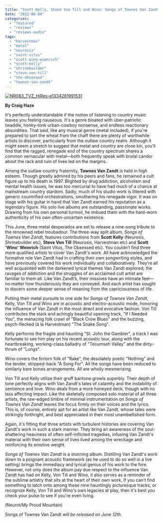 ```yaml
---
title: "Scott Kelly, Steve Von Till and Wino: Songs of Townes Van Zandt"
date: "2012-06-04"
categories: 
  - "featured"
  - "reviews"
  - "reviews-audio"
tags: 
  - "harvestman"
  - "metal"
  - "neurosis"
  - "saint-vitus"
  - "scott-wino-wienrich"
  - "scott-kelly"
  - "shrinebuilder"
  - "steve-von-till"
  - "the-obsessed"
  - "townes-van-zandt"
---
```


[![](http://www.hellbound.ca/wp-content/uploads/2012/06/NR083_TVZ_HiRes-e1334281991531.jpg "NR083_TVZ_HiRes-e1334281991531")](http://www.hellbound.ca/2012/06/scott-kelly-steve-von-till-and-wino-songs-of-townes-van-zandt/nr083_tvz_hires-e1334281991531/)

**By Craig Haze**

It's perfectly understandable if the notion of listening to country music leaves you feeling nauseous. It's a genre bloated with über-patriotic twaddle, honky-tonk urban-cowboy nonsense, and endless reactionary absurdities. That said, like any musical genre (metal included), if you're prepared to sort the wheat from the chaff there are plenty of worthwhile artists to discover, particularly from the outlaw country realm. Although it might seem a stretch to suggest that metal and country are close kin, you'll find that the ragged, renegade end of the country spectrum shares a common vernacular with metal—both frequently speak with brutal candor about the rack and ruin of lives led on the margins.

Among the outlaw country fraternity, **Townes Van Zandt** is held in high esteem. Though greatly admired by his peers and fans, he remained a cult figure up to his death in 1997. Blighted by drug addiction, alcoholism and mental health issues, he was too mercurial to have had much of a chance at mainstream country stardom. Sadly, much of his studio work is littered with generic countrified orchestrations, smothering his renegade vigor. It was on stage with his guitar in hand that Van Zandt earned his reputation as a legendary figure. His solo live albums are outstanding, passionate works. Drawing from his own personal turmoil, he imbued them with the hard-worn authenticity of his own often-uncertain existence.

This June, three metal desperados are set to release a nine-song tribute to the renowned rebel troubadour. The three-way split album, _Songs of Townes Van Zandt_, features contributions from **Scott Kelly** (Neurosis, Shrinebuilder etc), **Steve Von Till** (Neurosis, Harvestman etc) and **Scott 'Wino' Weinrich** (Saint Vitus, The Obsessed etc). You couldn’t find three more qualified artists to cover Van Zandt's work. All have acknowledged the formative role Van Zandt had in crafting their own songwriting styles, and have previously covered his work individually and collaboratively. They’re all well acquainted with the darkened lyrical themes Van Zandt explored; the ravages of addiction and the struggles of an acclaimed cult artist are familiar to them all. Like Van Zandt’s, their missives have an intimate feel—no matter how thunderously they are conveyed. And each artist has sought to discern some deeper sense of meaning from the capriciousness of life.

Putting their metal pursuits to one side for _Songs of Townes Van Zandt_, Kelly, Von Till and Wino are in acoustic and electro-acoustic mode, honoring the influence of Van Zandt in the most direct and evocative fashion. Von Till contributes the stark and achingly beautiful opening track, "If I Needed You", the menacing folk crawl of "Black Crow Blues" and the buzzing, psych-flecked (à la Harvestman) "The Snake Song".

Kelly performs the fragile and haunting "St. John the Gambler", a track I was fortunate to see him play on his recent acoustic tour, along with the heartbreaking, working-class balladry of "Tecumseh Valley" and the dirty-thrum of "Lungs".

Wino covers the forlorn folk of "Rake", the desolately poetic "Nothing" and the tender, stripped-back "A Song For". All the songs have been reduced to similarly bare bones arrangements. All are wholly mesmerizing.

Von Till and Kelly utilize their gruff baritone growls superbly. Their depth of tone perfectly aligns with Van Zandt's tales of calamity and the instability of sentience and love. Wino deals from a more honeyed deck, though with no less affecting impact. Like the skeletally composed solo material of all three artists, the raw-edged timbre of minimal instrumentation on _Songs of Townes Van Zandt_ leaves the focus firmly on their voices and the lyrics. This is, of course, entirely apt for an artist like Van Zandt, whose tales were strikingly forthright, and best appreciated in their most unembellished form.

Again, it's fitting that three artists with turbulent histories are covering Van Zandt's work in such a stark manner. They bring an awareness of the soul-shattering heaviness of often self-inflicted tragedies, infusing Van Zandt's material with their own sense of lives lived among the wreckage and reinforcing its emotive weight.

_Songs of Townes Van Zandt_ is a stunning album. Distilling Van Zandt's work down to a poignant acoustic framework (as he used to do so well in a live setting) brings the immediacy and lyrical genius of his work to the fore. However, not only does the album pay due respect to the influence Van Zandt has had on Kelly, Von Till and Wino, it also serves as a reminder of the sublime artistry that sits at the heart of their own work. If you can't find something to latch onto among these nine hauntingly picturesque tracks, or recognize Kelly, Von Till and Wino's own legacies at play, then it's best you check your pulse to see if you're even living.

(Neurot/My Proud Mountain)

Songs of Townes Van Zandt _will be released on June 12th._
